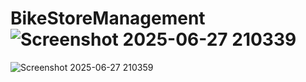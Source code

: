 # BikeStoreManagement![Screenshot 2025-06-27 210339](https://github.com/user-attachments/assets/e0704e6d-3013-478a-9862-3dce802357ab)
![Screenshot 2025-06-27 210359](https://github.com/user-attachments/assets/7a35653d-340a-499d-860c-0344d4ce9228)
